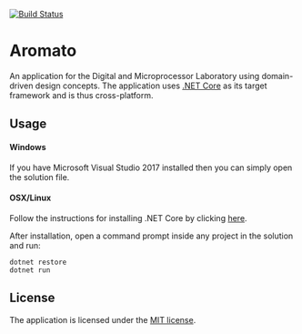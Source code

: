 [![Build Status](https://travis-ci.org/ferrerojosh/Aromato.svg?branch=master)](https://travis-ci.org/ferrerojosh/Aromato)
# Aromato

An application for the Digital and Microprocessor Laboratory using domain-driven design concepts.
The application uses [.NET Core](https://github.com/dotnet/core) as its target framework and is 
thus cross-platform.

## Usage

#### Windows

If you have Microsoft Visual Studio 2017 installed then you can simply open the solution file.
#### OSX/Linux

Follow the instructions for installing .NET Core by clicking [here](https://www.microsoft.com/net/core).

After installation, open a command prompt inside any project in the solution and run:

```
dotnet restore
dotnet run
```

## License

The application is licensed under the [MIT license](http://opensource.org/licenses/MIT).